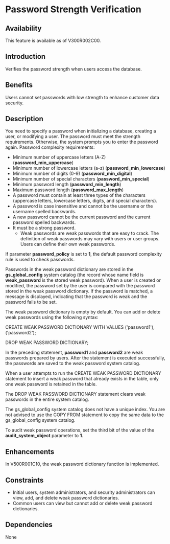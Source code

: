 # Password Strength Verification<a name="EN-US_TOPIC_0000001088278198"></a>

## Availability<a name="section17746747"></a>

This feature is available as of V300R002C00.

## Introduction<a name="section25503003"></a>

Verifies the password strength when users access the database.

## Benefits<a name="section28200442"></a>

Users cannot set passwords with low strength to enhance customer data security.

## Description<a name="section52477394"></a>

You need to specify a password when initializing a database, creating a user, or modifying a user. The password must meet the strength requirements. Otherwise, the system prompts you to enter the password again. Password complexity requirements:

-   Minimum number of uppercase letters \(A-Z\) \(**password\_min\_uppercase**\)
-   Minimum number of lowercase letters \(a-z\) \(**password\_min\_lowercase**\)
-   Minimum number of digits \(0-9\) \(**password\_min\_digital**\)
-   Minimum number of special characters \(**password\_min\_special**\)
-   Minimum password length \(**password\_min\_length**\)
-   Maximum password length \(**password\_max\_length**\)
-   A password must contain at least three types of the characters \(uppercase letters, lowercase letters, digits, and special characters\).
-   A password is case insensitive and cannot be the username or the username spelled backwards.
-   A new password cannot be the current password and the current password spelled backwards.
-   It must be a strong password.
    -   Weak passwords are weak passwords that are easy to crack. The definition of weak passwords may vary with users or user groups. Users can define their own weak passwords.


If parameter  **password\_policy**  is set to  **1**, the default password complexity rule is used to check passwords.

Passwords in the weak password dictionary are stored in the  **gs\_global\_config**  system catalog \(the record whose name field is  **weak\_password**  is the stored weak password\). When a user is created or modified, the password set by the user is compared with the password stored in the weak password dictionary. If the password is matched, a message is displayed, indicating that the password is weak and the password fails to be set.

The weak password dictionary is empty by default. You can add or delete weak passwords using the following syntax:

CREATE WEAK PASSWORD DICTIONARY WITH VALUES \('password1'\), \('password2'\);

DROP WEAK PASSWORD DICTIONARY;

In the preceding statement,  **password1**  and  **password2**  are weak passwords prepared by users. After the statement is executed successfully, the passwords are saved to the weak password system catalog.

When a user attempts to run the CREATE WEAK PASSWORD DICTIONARY statement to insert a weak password that already exists in the table, only one weak password is retained in the table.

The DROP WEAK PASSWORD DICTIONARY statement clears weak passwords in the entire system catalog.

The gs\_global\_config system catalog does not have a unique index. You are not advised to use the COPY FROM statement to copy the same data to the gs\_global\_config system catalog.

To audit weak password operations, set the third bit of the value of the  **audit\_system\_object**  parameter to  **1**.

## Enhancements<a name="section181698654211"></a>

In V500R001C10, the weak password dictionary function is implemented.

## Constraints<a name="section06531946143616"></a>

-   Initial users, system administrators, and security administrators can view, add, and delete weak password dictionaries.
-   Common users can view but cannot add or delete weak password dictionaries.

## Dependencies<a name="section22810484"></a>

None

